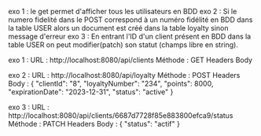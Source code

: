 exo 1 : le get permet d'afficher tous les utilisateurs en BDD
exo 2 : Si le numero fidelité dans le POST correspond à un numéro fidélité en BDD dans la table USER alors un document est créé dans la table loyalty sinon message d'erreur
exo 3 : En entrant l'ID d'un client présent en BDD dans la table USER on peut modifier(patch) son statut (champs libre en string).

exo 1 :
URL : http://localhost:8080/api/clients
Méthode : GET
Headers
Body

exo 2 :
URL : http://localhost:8080/api/loyalty
Méthode : POST
Headers
Body : {
  "clientId": "8",
  "loyaltyNumber": "234",
  "points": 8000,
  "expirationDate": "2023-12-31",
  "status": "active"
}

exo 3 :
URL : http://localhost:8080/api/clients/6687d7728f85e883800efca9/status
Méthode : PATCH
Headers
Body : {
    "status": "actif"
}

